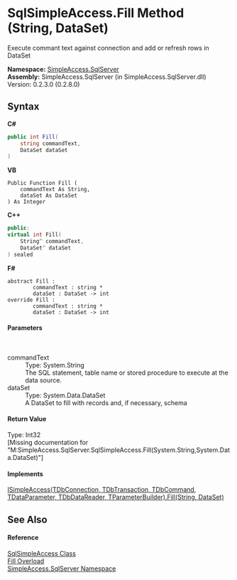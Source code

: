 # SqlSimpleAccess.Fill Method (String, DataSet)
 

Execute commant text against connection and add or refresh rows in DataSet

**Namespace:**&nbsp;<a href="0aec4ece-a28c-8a60-ec49-ed778f89c036">SimpleAccess.SqlServer</a><br />**Assembly:**&nbsp;SimpleAccess.SqlServer (in SimpleAccess.SqlServer.dll) Version: 0.2.3.0 (0.2.8.0)

## Syntax

**C#**<br />
``` C#
public int Fill(
	string commandText,
	DataSet dataSet
)
```

**VB**<br />
``` VB
Public Function Fill ( 
	commandText As String,
	dataSet As DataSet
) As Integer
```

**C++**<br />
``` C++
public:
virtual int Fill(
	String^ commandText, 
	DataSet^ dataSet
) sealed
```

**F#**<br />
``` F#
abstract Fill : 
        commandText : string * 
        dataSet : DataSet -> int 
override Fill : 
        commandText : string * 
        dataSet : DataSet -> int 
```


#### Parameters
&nbsp;<dl><dt>commandText</dt><dd>Type: System.String<br />The SQL statement, table name or stored procedure to execute at the data source.</dd><dt>dataSet</dt><dd>Type: System.Data.DataSet<br />A DataSet to fill with records and, if necessary, schema</dd></dl>

#### Return Value
Type: Int32<br />\[Missing <returns> documentation for "M:SimpleAccess.SqlServer.SqlSimpleAccess.Fill(System.String,System.Data.DataSet)"\]

#### Implements
<a href="ad643cea-413e-4579-61fe-fe0b297fe2af">ISimpleAccess(TDbConnection, TDbTransaction, TDbCommand, TDataParameter, TDbDataReader, TParameterBuilder).Fill(String, DataSet)</a><br />

## See Also


#### Reference
<a href="51cba069-bca7-767f-b9f4-7a420dd10a28">SqlSimpleAccess Class</a><br /><a href="bd0ec21e-e329-7711-0163-53efb7d9af20">Fill Overload</a><br /><a href="0aec4ece-a28c-8a60-ec49-ed778f89c036">SimpleAccess.SqlServer Namespace</a><br />